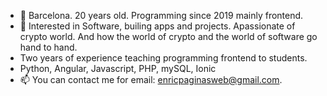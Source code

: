 - 👋 Barcelona. 20 years old. Programming since 2019 mainly frontend.
- 👀  Interested in Software, builing apps and projects. Apassionate of crypto world. And how the world of crypto and the world of software go hand to hand.
- Two years of experience teaching programming frontend to students.
- Python, Angular, Javascript, PHP, mySQL, Ionic
- 📫 You can contact me for email: enricpaginasweb@gmail.com. 
